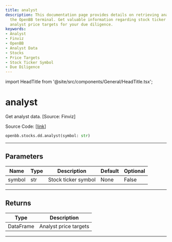 ```yaml
---
title: analyst
description: This documentation page provides details on retrieving analyst data from
  the OpenBB terminal. Get valuable information regarding stock ticker symbols and
  analyst price targets for your due diligence.
keywords:
- Analyst
- Finviz
- OpenBB
- Analyst Data
- Stocks
- Price Targets
- Stock Ticker Symbol
- Due Diligence
---
```


import HeadTitle from '@site/src/components/General/HeadTitle.tsx';

<HeadTitle title="analyst - Dd - Stocks - Reference | OpenBB SDK Docs" />

# analyst

Get analyst data. [Source: Finviz]

Source Code: [[link](https://github.com/OpenBB-finance/OpenBBTerminal/tree/main/openbb_terminal/stocks/due_diligence/finviz_model.py#L33)]

```python
openbb.stocks.dd.analyst(symbol: str)
```

---

## Parameters

| Name | Type | Description | Default | Optional |
| ---- | ---- | ----------- | ------- | -------- |
| symbol | str | Stock ticker symbol | None | False |


---

## Returns

| Type | Description |
| ---- | ----------- |
| DataFrame | Analyst price targets |
---
